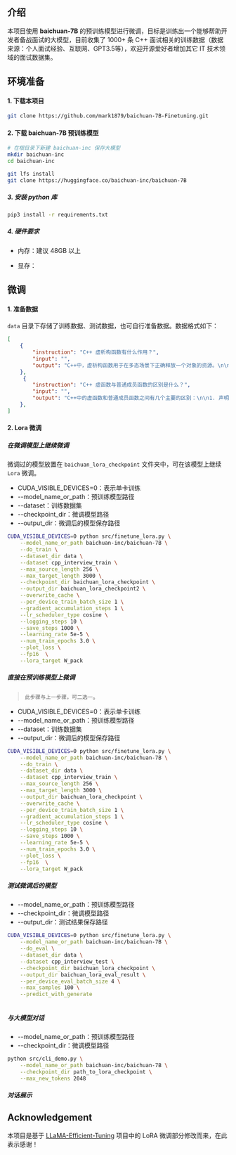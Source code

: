 
## 介绍
本项目使用 **baichuan-7B** 的预训练模型进行微调，目标是训练出一个能够帮助开发者备战面试的大模型，目前收集了 1000+ 条 C++ 面试相关的训练数据（数据来源：个人面试经验、互联网、GPT3.5等），欢迎开源爱好者增加其它 IT 技术领域的面试数据集。


## 环境准备
#### 1. 下载本项目
```sh
git clone https://github.com/mark1879/baichuan-7B-Finetuning.git
```

#### 2. 下载 baichuan-7B 预训练模型
```sh
# 在根目录下新建 baichuan-inc 保存大模型
mkdir baichuan-inc
cd baichuan-inc

git lfs install
git clone https://huggingface.co/baichuan-inc/baichuan-7B
```

##### 3. 安装 python 库
```sh
pip3 install -r requirements.txt
```

##### 4. 硬件要求
- 内存：建议 48GB 以上

- 显存：


## 微调
#### 1. 准备数据
`data` 目录下存储了训练数据、测试数据，也可自行准备数据。数据格式如下：
```json
[
    {
        "instruction": "C++ 虚析构函数有什么作用？",
        "input": "",
        "output": "C++中，虚析构函数用于在多态场景下正确释放一个对象的资源。\n\n当一个类中存在虚函数时，该类通常也应该拥有一个虚析构函数。虚析构函数能够确保当通过基类指针删除一个派生类对象时，调用正确的析构函数，从而正确释放对象的资源。\n\n如果派生类中的析构函数不是虚函数，那么当通过基类指针删除派生类对象时，只会调用基类的析构函数，而不会调用派生类的析构函数。这可能导致派生类对象中的资源无法被正确释放，造成内存泄漏等问题。\n\n因此，使用虚析构函数可以确保在多态场景下正确释放对象资源，防止内存泄漏等问题的发生。"
    },
     {
        "instruction": "C++ 虚函数与普通成员函数的区别是什么？",
        "input": "",
        "output": "C++中的虚函数和普通成员函数之间有几个主要的区别：\n\n1. 声明方式：虚函数通过在基类中使用关键字`virtual`进行声明，而普通成员函数没有这个关键字。\n\n2. 动态绑定：使用了虚函数的类在运行时实现了动态绑定（也称为后期绑定或运行时多态），这意味着调用虚函数的时候，实际调用的具体实现将根据对象的类型决定。而普通成员函数在编译时通过静态绑定（也称为早期绑定或编译时多态）确定调用的具体实现。\n\n3. 表现形式：虚函数通常在基类中声明，并在派生类中重写。这使得我们可以使用基类的指针或引用调用派生类对象的虚函数，以实现多态性。普通成员函数没有这种特性。\n\n4. 动态绑定的开销：虚函数的动态绑定带来了额外的开销，涉及到虚函数指针和虚函数表（vtable）的查找。而普通成员函数的调用没有这样的开销。\n\n总而言之，虚函数的主要特点是实现动态绑定，可以在运行时根据对象的类型调用不同的实现，而普通成员函数没有这个能力。虚函数的动态绑定需要额外的开销，因此在性能要求高的场景下可能不适合使用。"
    },
]
```

#### 2. Lora 微调

##### 在微调模型上继续微调

微调过的模型放置在 `baichuan_lora_checkpoint` 文件夹中，可在该模型上继续 `Lora` 微调。 

- CUDA_VISIBLE_DEVICES=0：表示单卡训练
- --model_name_or_path：预训练模型路径
- --dataset：训练数据集
- --checkpoint_dir：微调模型路径
- --output_dir：微调后的模型保存路径

```sh
CUDA_VISIBLE_DEVICES=0 python src/finetune_lora.py \
    --model_name_or_path baichuan-inc/baichuan-7B \
    --do_train \
    --dataset_dir data \
    --dataset cpp_interview_train \
    --max_source_length 256 \
    --max_target_length 3000 \
    --checkpoint_dir baichuan_lora_checkpoint \
    --output_dir baichuan_lora_checkpoint2 \
    --overwrite_cache \
    --per_device_train_batch_size 1 \
    --gradient_accumulation_steps 1 \
    --lr_scheduler_type cosine \
    --logging_steps 10 \
    --save_steps 1000 \
    --learning_rate 5e-5 \
    --num_train_epochs 3.0 \
    --plot_loss \
    --fp16  \
    --lora_target W_pack
```

##### 直接在预训练模型上微调
> `此步骤与上一步骤，可二选一`。

- CUDA_VISIBLE_DEVICES=0：表示单卡训练
- --model_name_or_path：预训练模型路径
- --dataset：训练数据集
- --output_dir：微调后的模型保存路径

```sh
CUDA_VISIBLE_DEVICES=0 python src/finetune_lora.py \
    --model_name_or_path baichuan-inc/baichuan-7B \
    --do_train \
    --dataset_dir data \
    --dataset cpp_interview_train \
    --max_source_length 256 \
    --max_target_length 3000 \
    --output_dir baichuan_lora_checkpoint \
    --overwrite_cache \
    --per_device_train_batch_size 1 \
    --gradient_accumulation_steps 1 \
    --lr_scheduler_type cosine \
    --logging_steps 10 \
    --save_steps 1000 \
    --learning_rate 5e-5 \
    --num_train_epochs 3.0 \
    --plot_loss \
    --fp16  \
    --lora_target W_pack
```

##### 测试微调后的模型

- --model_name_or_path：预训练模型路径
- --checkpoint_dir：微调模型路径
- --output_dir：测试结果保存路径

```sh
CUDA_VISIBLE_DEVICES=0 python src/finetune_lora.py \
    --model_name_or_path baichuan-inc/baichuan-7B \
    --do_eval \
    --dataset_dir data \
    --dataset cpp_interview_test \
    --checkpoint_dir baichuan_lora_checkpoint \
    --output_dir baichuan_lora_eval_result \
    --per_device_eval_batch_size 4 \
    --max_samples 100 \
    --predict_with_generate
    
```

##### 与大模型对话

- --model_name_or_path：预训练模型路径
- --checkpoint_dir：微调模型路径

```sh
python src/cli_demo.py \
    --model_name_or_path baichuan-inc/baichuan-7B \
    --checkpoint_dir path_to_lora_checkpoint \
    --max_new_tokens 2048
```

##### 对话展示

## Acknowledgement
本项目是基于 [LLaMA-Efficient-Tuning](https://github.com/hiyouga/LLaMA-Efficient-Tuning) 项目中的 LoRA 微调部分修改而来，在此表示感谢！
